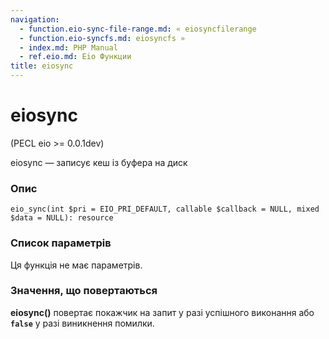 ```yaml
---
navigation:
  - function.eio-sync-file-range.md: « eiosyncfilerange
  - function.eio-syncfs.md: eiosyncfs »
  - index.md: PHP Manual
  - ref.eio.md: Eio Функции
title: eiosync
---
```

# eiosync

(PECL eio >= 0.0.1dev)

eiosync — записує кеш із буфера на диск

### Опис

```methodsynopsis
eio_sync(int $pri = EIO_PRI_DEFAULT, callable $callback = NULL, mixed $data = NULL): resource
```

### Список параметрів

Ця функція не має параметрів.

### Значення, що повертаються

**eiosync()** повертає покажчик на запит у разі успішного виконання або **`false`** у разі виникнення помилки.
